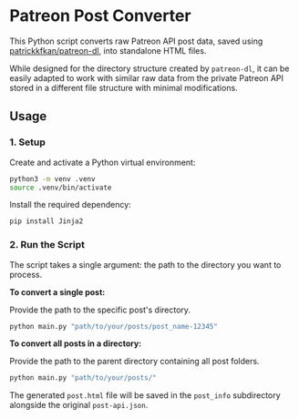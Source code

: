 # Patreon Post Converter

This Python script converts raw Patreon API post data, saved using [patrickkfkan/patreon-dl](https://github.com/patrickkfkan/patreon-dl), into standalone HTML files.

While designed for the directory structure created by `patreon-dl`, it can be easily adapted to work with similar raw data from the private Patreon API stored in a different file structure with minimal modifications.

## Usage

### 1. Setup

Create and activate a Python virtual environment:
```bash
python3 -m venv .venv
source .venv/bin/activate
```

Install the required dependency:
```bash
pip install Jinja2
```

### 2. Run the Script

The script takes a single argument: the path to the directory you want to process.

**To convert a single post:**

Provide the path to the specific post's directory.
```bash
python main.py "path/to/your/posts/post_name-12345"
```

**To convert all posts in a directory:**

Provide the path to the parent directory containing all post folders.
```bash
python main.py "path/to/your/posts/"
```

The generated `post.html` file will be saved in the `post_info` subdirectory alongside the original `post-api.json`.
